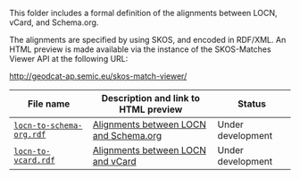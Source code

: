 <p>This folder includes a formal definition of the alignments between LOCN, vCard, and Schema.org.</p>
<p>The alignments are specified by using SKOS, and encoded in RDF/XML. An HTML preview is made available via the instance of the SKOS-Matches Viewer API at the following URL:</p>
<p><a href="http://geodcat-ap.semic.eu/skos-match-viewer/">http://geodcat-ap.semic.eu/skos-match-viewer/</a></p>
<table>
<thead>
<tr>
<th>File name</th>
<th>Description and link to HTML preview</th>
<th>Status</th>
</thead>
</tr>
</thead>
<tbody>
<tr>
<td><a href="./locn-to-schema-org.rdf"><code>locn-to-schema-org.rdf</code></a></td>
<td><a title="HTML preview" href="http://geodcat-ap.semic.eu/skos-match-viewer/?alignments=https%3A%2F%2Fraw.githubusercontent.com%2FSEMICeu%2Flocn-mapping%2Fmaster%2Fskos%2Flocn-to-schema-org.rdf">Alignments between LOCN and Schema.org</a></td>
<td>Under development</td>
</tr>
<tr>
<td><a href="./locn-to-vcard.rdf"><code>locn-to-vcard.rdf</code></a></td>
<td><a title="HTML preview" href="http://geodcat-ap.semic.eu/skos-match-viewer/?alignments=https%3A%2F%2Fraw.githubusercontent.com%2FSEMICeu%2Flocn-mapping%2Fmaster%2Fskos%2Flocn-to-vcard.rdf">Alignments between LOCN and vCard</a></td>
<td>Under development</td>
</tr>
</table>

